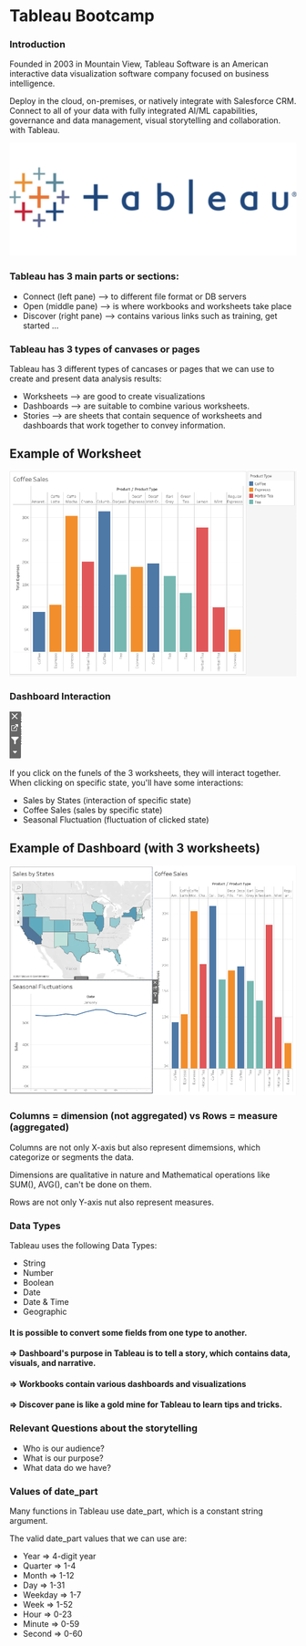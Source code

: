 # Tableau Bootcamp


### Introduction

Founded in 2003 in Mountain View, Tableau Software is an American interactive data visualization software company focused on business intelligence.  

Deploy in the cloud, on-premises, or natively integrate with Salesforce CRM. Connect to all of your data with fully integrated AI/ML capabilities, governance and data management, visual storytelling and collaboration.  with Tableau.

![Tableau](https://github.com/jsanon01/tableau/blob/main/images/tableau.png)

### Tableau has 3 main parts or sections:
- Connect (left pane) --> to different file format or DB servers 
- Open (middle pane) --> is where workbooks and worksheets take place
- Discover (right pane) --> contains various links such as training, get started ...

### Tableau has 3 types of canvases or pages
Tableau has 3 different types of cancases or pages that we can use to create and present data analysis results:

- Worksheets --> are good to create visualizations
- Dashboards --> are suitable to combine various worksheets.
- Stories --> are sheets that contain sequence of worksheets and dashboards that work together to convey information.

## Example of Worksheet
![Worksheet](https://github.com/jsanon01/tableau/blob/main/images/worksheet.png)

### Dashboard Interaction 

![Funel](https://github.com/jsanon01/tableau/blob/main/images/funel.png)

If you click on the funels of the 3 worksheets, they will interact together.
When clicking on specific state, you'll have some interactions: 
- Sales by States (interaction of specific state)
- Coffee Sales (sales by specific state)
- Seasonal Fluctuation (fluctuation of clicked state)


## Example of Dashboard (with 3 worksheets)

![Dashboard](https://github.com/jsanon01/tableau/blob/main/images/dashboard.png)



### Columns = dimension (not aggregated) vs Rows = measure (aggregated)

Columns are not only X-axis but also represent dimemsions, which categorize or segments the data.

Dimensions are qualitative in nature and Mathematical operations like SUM(), AVG(), can't be done on them. 

Rows are not only Y-axis nut also represent measures.
<!--
Measures always represent numerical data meaning operations and aggregations can be performed on them.

#### Blue means discrete values and deals with a list or category. | Such example is a car's gear number with only 5 speeds.

#### Green means measure values and deals with a range or continuous values | Such example is the current speed of a car

#### Measure can also be used for mathematical operations.

-->
### Data Types

Tableau uses the following Data Types:

- String        
- Number            
- Boolean
- Date          
- Date & Time       
- Geographic


#### It is possible to convert some fields from one type to another.

#### => Dashboard's purpose in Tableau is to tell a story, which contains data, visuals, and narrative.
#### => Workbooks contain various dashboards and visualizations
#### => Discover pane is like a gold mine for Tableau to learn tips and tricks.


### Relevant Questions about the storytelling

- Who is our audience?
- What is our purpose?
- What data do we have?


### Values of date_part

Many functions in Tableau use date_part, which is a constant string argument.

The valid date_part values that we can use are:

- Year      => 4-digit year                      
- Quarter   => 1-4
- Month     => 1-12                             
- Day       => 1-31
- Weekday   => 1-7                            
- Week      => 1-52
- Hour      => 0-23                              
- Minute    => 0-59
- Second    => 0-60

<!-- 
#### DATEPART not only is "discrete by default" but also returns an integer.
#### DATETRUNC not only is "continuous by default" but also use rounding operations.



- Join is done at the row level.

- Blending is done at the agrgegation level.

### Hosting a 'Static website' for SKOUBI Landscaping on AWS S3 bucket
[Skoubi Landscaping](https://skoubi.s3.amazonaws.com/index.html)

-->
